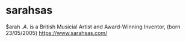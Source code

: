 # sarahsas
$arah $.A.$ is a British Musicial Artist and Award-Winning Inventor, (born 23/05/2005)
https://www.sarahsas.com/
